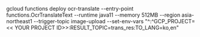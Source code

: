 gcloud functions deploy ocr-translate --entry-point functions.OcrTranslateText --runtime java11 --memory 512MB --region asia-northeast1 --trigger-topic image-upload --set-env-vars "^:^GCP_PROJECT=<< YOUR PROJECT ID>>:RESULT_TOPIC=trans_res:TO_LANG=ko,en"